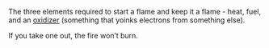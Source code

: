 The three elements required to start a flame and keep it a flame - heat, fuel, and an [oxidizer](https://en.wikipedia.org/w/index.php?title=Oxidizing_agent&oldid=1297007966#Common_oxidizing_agents) (something that yoinks electrons from something else).

If you take one out, the fire won’t burn.